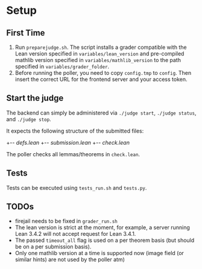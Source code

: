 # Setup

## First Time
1. Run `preparejudge.sh`. The script installs a grader compatible with the Lean version specified in `variables/lean_version` and pre-compiled mathlib version specified in `variables/mathlib_version` to the path specified in `variables/grader_folder`.
2. Before running the poller, you need to copy `config.tmp` to `config`.
Then insert the correct URL for the frontend server and your access token.

## Start the judge
The backend can simply be administered via
`./judge start`, `./judge status`, and `./judge stop`.

It expects the following structure of the submitted files:

+-- _defs.lean_
+-- _submission.lean_
+-- _check.lean_

The poller checks all lemmas/theorems in `check.lean`. 

## Tests
Tests can be executed using `tests_run.sh` and `tests.py`.

## TODOs
- firejail needs to be fixed in `grader_run.sh`
- The lean version is strict at the moment, for example, a server running Lean 3.4.2 will not accept request for Lean 3.4.1.
- The passed `timeout_all` flag is used on a per theorem basis (but should be on a per submission basis).
- Only one mathlib version at a time is supported now (image field (or similar hints) are not used by the poller atm)

